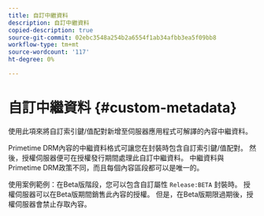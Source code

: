 ```yaml
---
title: 自訂中繼資料
description: 自訂中繼資料
copied-description: true
source-git-commit: 02ebc3548a254b2a6554f1ab34afbb3ea5f09bb8
workflow-type: tm+mt
source-wordcount: '117'
ht-degree: 0%

---
```


# 自訂中繼資料 {#custom-metadata}

使用此項來將自訂索引鍵/值配對新增至伺服器應用程式可解譯的內容中繼資料。

Primetime DRM內容的中繼資料格式可讓您在封裝時包含自訂索引鍵/值配對。 然後，授權伺服器便可在授權發行期間處理此自訂中繼資料。 中繼資料與Primetime DRM政策不同，而且每個內容區段都可以是唯一的。

使用案例範例：在Beta版階段，您可以包含自訂屬性 `Release:BETA` 封裝時。 授權伺服器可以在Beta版期間銷售此內容的授權。 但是，在Beta版期限過期後，授權伺服器會禁止存取內容。
